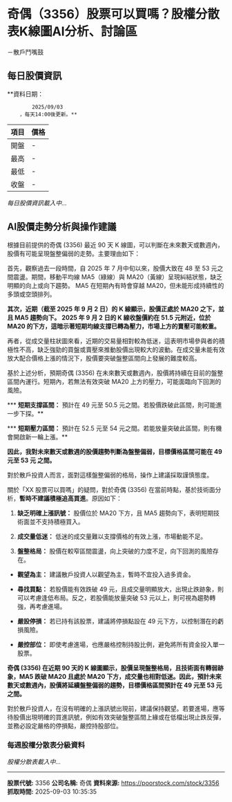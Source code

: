 # 奇偶（3356）股票可以買嗎？股權分散表K線圖AI分析、討論區
－散戶鬥嘴鼓

## 每日股價資訊

**資料日期：
        
            2025/09/03
        ，每天14:00後更新。**

| 項目 | 價格 |
|------|------|
| 開盤 | - |
| 最高 | - |
| 最低 | - |
| 收盤 | - |

*每日股價資訊載入中...*

## AI股價走勢分析與操作建議

根據目前提供的奇偶 (3356) 最近 90 天 K 線圖，可以判斷在未來數天或數週內，股價有可能呈現盤整偏弱的走勢。主要理由如下：

首先，觀察過去一段時間，自 2025 年 7 月中旬以來，股價大致在 48 至 53 元之間震盪。期間，移動平均線 MA5（綠線）與 MA20（黃線）呈現糾結狀態，缺乏明顯的向上或向下趨勢。 MA5 在短期內有時會穿越 MA20，但未能形成持續性的多頭或空頭排列。

**其次，近期（截至 2025 年 9 月 2 日）的 K 線顯示，股價正處於 MA20 之下，並且 MA5 趨勢向下。 2025 年 9 月 2 日的 K 線收盤價約在 51.5 元附近，位於 MA20 的下方，這暗示著短期均線支撐已轉為壓力，市場上方的賣壓可能較重。**

再者，從成交量柱狀圖來看，近期的交易量相對較為低迷，這表明市場參與者的積極性不高，缺乏強勁的買盤或賣壓來推動股價出現較大的波動。在成交量未能有效放大配合價格上漲的情況下，股價要突破盤整區間向上發展的難度較高。

基於上述分析，預期奇偶 (3356) 在未來數天或數週內，股價將持續在目前的盤整區間內運行。短期內，若無法有效突破 MA20 上方的壓力，可能面臨向下回測的風險。

***   **短期支撐區間：** 預計在 49 元至 50.5 元之間。若股價跌破此區間，則可能進一步下探。**

***   **短期壓力區間：** 預計在 52.5 元至 54 元之間。若能放量突破此區間，則有機會開啟新一輪上漲。**

**因此，我對未來數天或數週的股價趨勢判斷為盤整偏弱，目標價格區間可能在 **49 元至 53 元** 之間。**

對於散戶投資人而言，面對這樣盤整偏弱的格局，操作上建議採取謹慎態度。

關於「XX 股票可以買嗎」的疑問，對於奇偶 (3356) 在當前時點，基於技術面分析，**暫時不建議積極追高買進**。原因如下：

1.  **缺乏明確上漲訊號：** 股價位於 MA20 下方，且 MA5 趨勢向下，表明短期技術面並不支持積極買入。

2.  **成交量低迷：** 低迷的成交量難以支撐價格的有效上漲，市場動能不足。

3.  **盤整格局：** 股價在較窄區間震盪，向上突破的力度不足，向下回測的風險存在。

*   **觀望為主：** 建議散戶投資人以觀望為主，暫時不宜投入過多資金。

*   **尋找買點：** 若股價能有效跌破 49 元，且成交量明顯放大，出現止跌跡象，則可以考慮逢低布局。反之，若股價能放量突破 53 元以上，則可視為趨勢轉強，再考慮進場。

*   **嚴設停損：** 若已持有該股票，建議將停損點設在 49 元下方，以控制潛在的虧損風險。

*   **嚴控部位：** 即使考慮進場，也應嚴格控制持股比例，避免將所有資金投入單一股票。

**奇偶 (3356) 在近期 90 天的 K 線圖顯示，股價呈現盤整格局，且技術面有轉弱跡象，MA5 跌破 MA20 且處於 MA20 下方，成交量也相對低迷。因此，預計未來數天或數週內，股價將延續盤整偏弱的趨勢，目標價格區間預計在 **49 元至 53 元** 之間。**

對於散戶投資人，在沒有明確的上漲訊號出現前，建議保持觀望。若要進場，應等待股價出現明確的買進訊號，例如有效突破盤整區間上緣或在低檔出現止跌反彈，並務必設定嚴格的停損點，嚴控持股部位。

### 每週股權分散表分級資料

*股權分散表載入中...*

---

**股票代號:** 3356
**公司名稱:** 奇偶
**資料來源:** https://poorstock.com/stock/3356
**抓取時間:** 2025-09-03 10:35:35